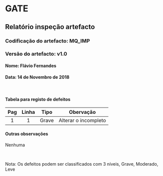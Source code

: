 # GATE
## Relatório inspeção artefacto
### Codificação do artefacto: MQ_IMP
### Versão do artefacto: v1.0
#### Nome: Flávio Fernandes
#### Data: 14 de Novembro de 2018

</br>

#### Tabela para registo de defeitos
|Pag|Linha|Tipo|Obervação
|:---:|:---:|:---:|---
|1|1|Grave|Alterar o incompleto


#### Outras observações

Nenhuma

</br>

Nota: Os defeitos podem ser classificados com 3 níveis, Grave, Moderado, Leve
